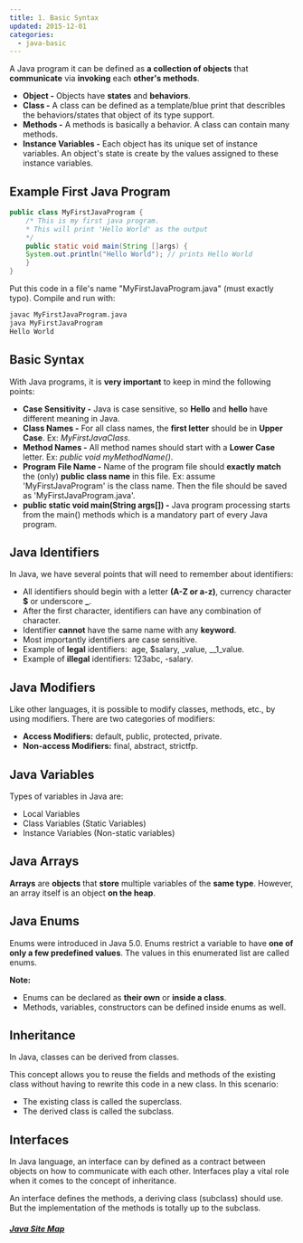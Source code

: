 ```yaml
---
title: 1. Basic Syntax
updated: 2015-12-01
categories:
  - java-basic
---
```



A Java program it can be defined as **a collection of objects** that **communicate** via **invoking** each **other's methods**.

* **Object -** Objects have **states** and **behaviors**.
* **Class -** A class can be defined as a template/blue print that describles the behaviors/states that object of its type support.
* **Methods -** A methods is basically a behavior. A class can contain many methods.
* **Instance Variables -** Each object has its unique set of instance variables. An object's state is create by the values assigned to these instance variables.

## Example First Java Program

```java
public class MyFirstJavaProgram {
    /* This is my first java program. 
    * This will print 'Hello World' as the output
    */
    public static void main(String []args) {
    System.out.println("Hello World"); // prints Hello World
    }
} 
```

Put this code in a file's name "MyFirstJavaProgram.java" (must exactly typo). Compile and run with:

```bash
javac MyFirstJavaProgram.java
java MyFirstJavaProgram
Hello World
```

## Basic Syntax
With Java programs, it is **very important** to keep in mind the following points:

* **Case Sensitivity -** Java is case sensitive, so **Hello** and **hello** have different meaning in Java.
* **Class Names -** For all class names, the **first letter** should be in **Upper Case**. Ex: *MyFirstJavaClass*.
* **Method Names -** All method names should start with a **Lower Case** letter. Ex: *public void myMethodName()*.
* **Program File Name -** Name of the program file should **exactly match** the (only) **public class name** in this file. Ex: assume 'MyFirstJavaProgram' is the class name. Then the file should be saved as 'MyFirstJavaProgram.java'.
* **public static void main(String args[]) -** Java program processing starts from the main() methods which is a mandatory part of every Java program.

## Java Identifiers
In Java, we have several points that will need to remember about identifiers:

* All identifiers should begin with a letter **(A-Z or a-z)**, currency character **$** or underscore **_**.
* After the first character, identifiers can have any combination of character.
* Identifier **cannot** have the same name with any **keyword**.
* Most importantly identifiers are case sensitive.
* Example of **legal** identifiers:  age, $salary, _value, __1_value.
* Example of **illegal** identifiers: 123abc, -salary.

## Java Modifiers
Like other languages, it is possible to modify classes, methods, etc., by using modifiers. There are two categories of modifiers:

* **Access Modifiers:** default, public, protected, private.
* **Non-access Modifiers:** final, abstract, strictfp.

## Java Variables
Types of variables in Java are:

* Local Variables
* Class Variables (Static Variables)
* Instance Variables (Non-static variables)

## Java Arrays
**Arrays** are **objects** that **store** multiple variables of the **same type**. However, an array itself is an object **on the heap**.

## Java Enums
Enums were introduced in Java 5.0. Enums restrict a variable to have **one of only a few predefined values**. The values in this enumerated list are called enums.

**Note:**
* Enums can be declared as **their own** or **inside a class**.
* Methods, variables, constructors can be defined inside enums as well.

## Inheritance
In Java, classes can be derived from classes.

This concept allows you to reuse the fields and methods of the existing class without having to rewrite this code in a new class. In this scenario:

* The existing class is called the superclass.
* The derived class is called the subclass.

## Interfaces
In Java language, an interface can by defined as a contract between objects on how to communicate with each other. Interfaces play a vital role when it comes to the concept of inheritance.

An interface defines the methods, a deriving class (subclass) should use. But the implementation of the methods is totally up to the subclass.

##### [Java Site Map](../java-sitemap)
